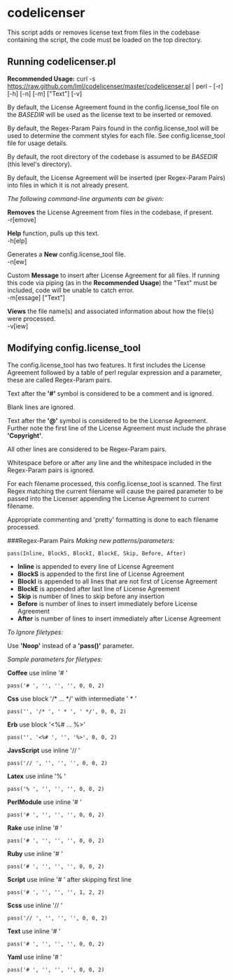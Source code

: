 codelicenser
============

This script adds or removes license text from files in the codebase containing the script, the code must be loaded on the top directory.

Running codelicenser.pl
-----------------------

**Recommended Usage:**
	curl -s https://raw.github.com/lml/codelicenser/master/codelicenser.pl | perl - [-r] [-h] [-n] [-m] [\"Text\"] [-v]

By default, the License Agreement found in the config.license_tool file on the *BASEDIR* will be used as the license text to be inserted or removed.

By default, the Regex-Param Pairs found in the config.license_tool will be used to determine the comment styles for each file. See config.license_tool file for usage details.

By default, the root directory of the codebase is assumed to be *BASEDIR* (this level's directory).

By default, the License Agreement will be inserted (per Regex-Param Pairs) into files in which it is not already present.

*The following command-line arguments can be given:*

**Removes** the License Agreement from files in the codebase, if present.  
    -r[emove]

**Help** function, pulls up this text.  
    -h[elp]

Generates a **New** config.license_tool file.  
    -n[ew]

Custom **Message** to insert after License Agreement for all files. If running this code via piping (as in the **Recommended Usage**) the "Text" must be included, code will be unable to catch error.  
    -m[essage] ["Text"]

**Views** the file name(s) and associated information about how the file(s) were processed.  
    -v[iew]


Modifying config.license_tool
-----------------------------

The config.license_tool has two features. It first includes the License Agreement followed by a table of perl regular expression and a parameter, these are called Regex-Param pairs.

Text after the **'#'** symbol is considered to be a comment and is ignored.

Blank lines are ignored.

Text after the **'@'** symbol is considered to be the License Agreement. Further note the first line of the License Agreement must include the phrase **'Copyright'**.

All other lines are considered to be Regex-Param pairs.

Whitespace before or after any line and the whitespace included in the Regex-Param pairs is ignored.

For each filename processed, this config.license_tool is scanned. The first Regex matching the current filename will cause the paired parameter to be passed into the Licenser appending the License Agreement to current filename.

Appropriate commenting and 'pretty' formatting is done to each filename processed.

###Regex-Param Pairs
*Making new patterns/parameters:*

    pass(Inline, BlockS, BlockI, BlockE, Skip, Before, After)
	
+ **Inline** is appended to every line of License Agreement
+ **BlockS** is appended to the first line of License Agreement
+ **BlockI** is appended to all lines that are not first of License Agreement
+ **BlockE** is appended after last line of License Agreement
+ **Skip** is number of lines to skip before any insertion
+ **Before** is number of lines to insert immediately before License Agreement
+ **After** is number of lines to insert immediately after License Agreement

*To Ignore filetypes:*

Use **'Noop'** instead of a **'pass()'** parameter.

*Sample parameters for filetypes:*
	
**Coffee**		use inline '# '

    pass('# ', '', '', '', 0, 0, 2)

**Css**			use block '/* ... */' with intermediate ' * '

    pass('', '/* ', ' * ', ' */', 0, 0, 2)

**Erb**			use block '<%# ... %>'

    pass('', '<%# ', '', '%>', 0, 0, 2)

**JavsScript**	use inline '// '

    pass('// ', '', '', '', 0, 0, 2)

**Latex**		use inline '% '

    pass('% ', '', '', '', 0, 0, 2)

**PerlModule**	use inline '# '

    pass('# ', '', '', '', 0, 0, 2)

**Rake**	use inline '# '

    pass('# ', '', '', '', 0, 0, 2)

**Ruby**		use inline '# '

    pass('# ', '', '', '', 0, 0, 2)

**Script**		use inline '# ' after skipping first line

    pass('# ', '', '', '', 1, 2, 2)

**Scss**		use inline '// '

    pass('// ', '', '', '', 0, 0, 2)

**Text**		use inline '# '

    pass('# ', '', '', '', 0, 0, 2)

**Yaml**		use inline '# '

    pass('# ', '', '', '', 0, 0, 2)